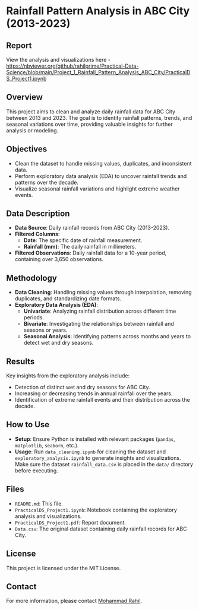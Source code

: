 # Rainfall Pattern Analysis in ABC City (2013-2023)

## Report
View the analysis and visualizations here -  
https://nbviewer.org/github/rahilprime/Practical-Data-Science/blob/main/Project_1_Rainfall_Pattern_Analysis_ABC_City/PracticalDS_Project1.ipynb

## Overview
This project aims to clean and analyze daily rainfall data for ABC City between 2013 and 2023. The goal is to identify rainfall patterns, trends, and seasonal variations over time, providing valuable insights for further analysis or modeling.

## Objectives
- Clean the dataset to handle missing values, duplicates, and inconsistent data.
- Perform exploratory data analysis (EDA) to uncover rainfall trends and patterns over the decade.
- Visualize seasonal rainfall variations and highlight extreme weather events.

## Data Description
- **Data Source**: Daily rainfall records from ABC City (2013-2023).
- **Filtered Columns**:
  - **Date**: The specific date of rainfall measurement.
  - **Rainfall (mm)**: The daily rainfall in millimeters.
- **Filtered Observations**: Daily rainfall data for a 10-year period, containing over 3,650 observations.

## Methodology
- **Data Cleaning**: Handling missing values through interpolation, removing duplicates, and standardizing date formats.
- **Exploratory Data Analysis (EDA)**:
  - **Univariate**: Analyzing rainfall distribution across different time periods.
  - **Bivariate**: Investigating the relationships between rainfall and seasons or years.
  - **Seasonal Analysis**: Identifying patterns across months and years to detect wet and dry seasons.

## Results
Key insights from the exploratory analysis include:
- Detection of distinct wet and dry seasons for ABC City.
- Increasing or decreasing trends in annual rainfall over the years.
- Identification of extreme rainfall events and their distribution across the decade.

## How to Use
- **Setup**: Ensure Python is installed with relevant packages (`pandas`, `matplotlib`, `seaborn`, etc.).
- **Usage**: Run `data_cleaning.ipynb` for cleaning the dataset and `exploratory_analysis.ipynb` to generate insights and visualizations. Make sure the dataset `rainfall_data.csv` is placed in the `data/` directory before executing.

## Files
- `README.md`: This file.
- `PracticalDS_Project1.ipynb`: Notebook containing the exploratory analysis and visualizations.
- `PracticalDS_Project1.pdf`: Report document.
- `Data.csv`: The original dataset containing daily rainfall records for ABC City.

## License
This project is licensed under the MIT License.

## Contact
For more information, please contact [Mohammad Rahil](mailto:smrahil98@gmail.com).

